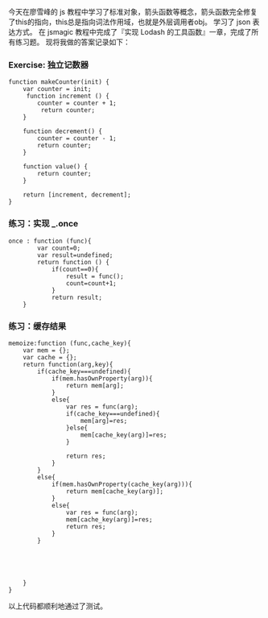 今天在廖雪峰的 js 教程中学习了标准对象，箭头函数等概念，箭头函数完全修复了this的指向，this总是指向词法作用域，也就是外层调用者obj。
学习了 json 表达方式。
在 jsmagic 教程中完成了『实现 Lodash 的工具函数』一章，完成了所有练习题。
现将我做的答案记录如下：
### Exercise: 独立记数器

```
function makeCounter(init) {
    var counter = init;
     function increment () {
        counter = counter + 1;
         return counter;
    }

    function decrement() {
        counter = counter - 1;
        return counter;
    }

    function value() {
        return counter;
    }

    return [increment, decrement];
}
```

### 练习：实现 _.once
```
once : function (func){
        var count=0;
        var result=undefined;
        return function () {
            if(count==0){
                result = func();
                count=count+1;
            }
            return result;
    }
```
### 练习：缓存结果

```
memoize:function (func,cache_key){
    var mem = {};
    var cache = {};
    return function(arg,key){
        if(cache_key===undefined){
            if(mem.hasOwnProperty(arg)){
                return mem[arg];
            }
            else{
                var res = func(arg);
                if(cache_key===undefined){
                    mem[arg]=res;
                }else{
                    mem[cache_key(arg)]=res;
                }

                return res;
            }
        }
        else{
            if(mem.hasOwnProperty(cache_key(arg))){
                return mem[cache_key(arg)];
            }
            else{
                var res = func(arg);
                mem[cache_key(arg)]=res;
                return res;
            }
        }





    }
}
```
以上代码都顺利地通过了测试。

